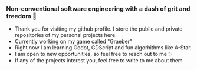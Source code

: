 ### Non-conventional software engineering with a dash of grit and freedom 🌵

- Thank you for visiting my github profile. I store the public and private repositories of my personal projects here.
- Currently working on my game called "Graeber"
- Right now I am learning Godot, GDScript and fun algorhithms like A-Star.
- I am open to new opportunities, so feel free to reach out to me ✨
- If any of the projects interest you, feel free to write to me about them.
